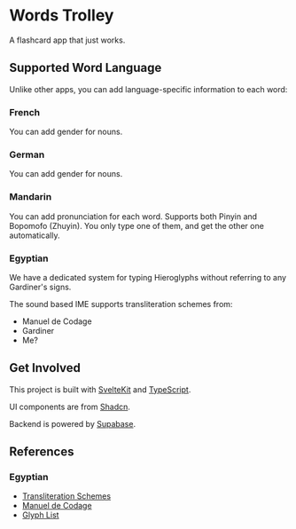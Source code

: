 # Words Trolley

A flashcard app that just works.

## Supported Word Language

Unlike other apps, you can add language-specific information to each word:

### French

You can add gender for nouns.

### German

You can add gender for nouns.

### Mandarin

You can add pronunciation for each word.
Supports both Pinyin and Bopomofo (Zhuyin).
You only type one of them, and get the other one automatically.

### Egyptian

We have a dedicated system for typing Hieroglyphs without referring to any Gardiner's signs.

The sound based IME supports transliteration schemes from:

- Manuel de Codage
- Gardiner
- Me?

## Get Involved

This project is built with [SvelteKit](https://svelte.dev)
and [TypeScript](https://typescriptlang.org).

UI components are from [Shadcn](https://shadcn-svelte.com).

Backend is powered by [Supabase](https://supabase.com).

## References

### Egyptian

- [Transliteration Schemes](https://en.wikipedia.org/wiki/Transliteration_of_Ancient_Egyptian)
- [Manuel de Codage](https://www.catchpenny.org/codage)
- [Glyph List](https://en.wikipedia.org/wiki/List_of_Egyptian_hieroglyphs)
